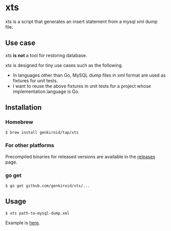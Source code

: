 # xts

xts is a script that generates an insert statement from a mysql xml dump file.

## Use case

xts **is not** a tool for restoring database.

xts is designed for tiny use cases such as the following.

- In languages other than Go, MySQL dump files in xml format are used as fixtures for unit tests.
- I want to reuse the above fixtures in unit tests for a project whose implementation language is Go.

## Installation

### Homebrew

```console
$ brew install genkiroid/tap/xts
```

### For other platforms

Precompiled binaries for released versions are available in the [releases](https://github.com/genkiroid/xts/releases) page.

### go get

```console
$ go get github.com/genkiroid/xts/...
```

## Usage

```console
$ xts path-to-mysql-dump.xml
```

Example is [here](https://github.com/genkiroid/xts/blob/main/xts_example_test.go).

